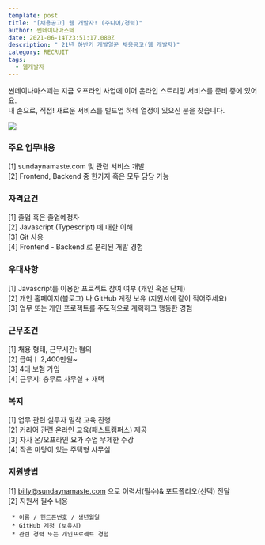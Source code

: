 ```yaml
---
template: post
title: "[채용공고] 웹 개발자! (주니어/경력)"
author: 썬데이나마스떼
date: 2021-06-14T23:51:17.080Z
description: " 21년 하반기 개발일꾼 채용공고(웹 개발자)"
category: RECRUIT
tags:
  - 웹개발자
---
```

썬데이나마스떼는 지금 오프라인 사업에 이어 온라인 스트리밍 서비스를 준비 중에 있어요.\
내 손으로, 직접! 새로운 서비스를 빌드업 하데 열정이 있으신 분을 찾습니다.

![](/media/webp.net-resizeimage.jpg)

### 주요 업무내용

\[1] sundaynamaste.com 및 관련 서비스 개발\
\[2] Frontend, Backend 중 한가지 혹은 모두 담당 가능

### 자격요건

\[1] 졸업 혹은 졸업예정자\
\[2] Javascript (Typescript) 에 대한 이해\
\[3] Git 사용\
\[4] Frontend - Backend 로 분리된 개발 경험

### 우대사항

\[1] Javascript를 이용한 프로젝트 참여 여부 (개인 혹은 단체)\
\[2] 개인 홈페이지(블로그) 나 GitHub 계정 보유 (지원서에 같이 적어주세요)\
\[3] 업무 또는 개인 프로젝트를 주도적으로 계획하고 행동한 경험

### 근무조건

\[1] 채용 형태, 근무시간: 협의\
\[2] 급여ㅣ 2,400만원~\
\[3] 4대 보험 가입\
\[4] 근무지: 충무로 사무실 + 재택

### 복지

\[1] 업무 관련 실무자 밀착 교육 진행\
\[2] 커리어 관련 온라인 교육(패스트캠퍼스) 제공\
\[3] 자사 온/오프라인 요가 수업 무제한 수강\
\[4] 작은 마당이 있는 주택형 사무실

### 지원방법

\[1] billy@sundaynamaste.com 으로 이력서(필수)& 포트폴리오(선택) 전달\
\[2] 지원서 필수 내용

```
 * 이름 / 핸드폰번호 / 생년월일
 * GitHub 계정 (보유시)
 * 관련 경력 또는 개인프로젝트 경험
```